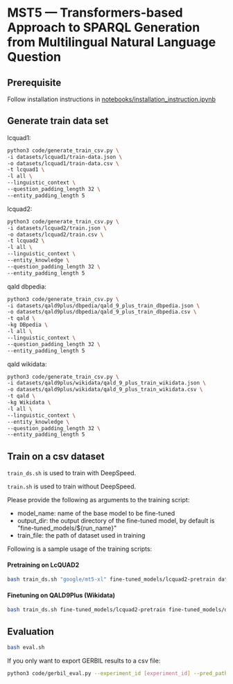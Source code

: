 # MST5 — Transformers-based Approach to SPARQL Generation from Multilingual Natural Language Question

## Prerequisite

Follow installation instructions in [notebooks/installation_instruction.ipynb](notebooks/installation_instruction.ipynb)

## Generate train data set

lcquad1:
```bash
python3 code/generate_train_csv.py \
-i datasets/lcquad1/train-data.json \
-o datasets/lcquad1/train-data.csv \
-t lcquad1 \
-l all \
--linguistic_context \
--question_padding_length 32 \
--entity_padding_length 5
```

lcquad2:
```bash
python3 code/generate_train_csv.py \
-i datasets/lcquad2/train.json \
-o datasets/lcquad2/train.csv \
-t lcquad2 \
-l all \
--linguistic_context \
--entity_knowledge \
--question_padding_length 32 \
--entity_padding_length 5
```

qald dbpedia:
```bash
python3 code/generate_train_csv.py \
-i datasets/qald9plus/dbpedia/qald_9_plus_train_dbpedia.json \
-o datasets/qald9plus/dbpedia/qald_9_plus_train_dbpedia.csv \
-t qald \
-kg DBpedia \
-l all \
--linguistic_context \
--question_padding_length 32 \
--entity_padding_length 5
```

qald wikidata:
```bash
python3 code/generate_train_csv.py \
-i datasets/qald9plus/wikidata/qald_9_plus_train_wikidata.json \
-o datasets/qald9plus/wikidata/qald_9_plus_train_wikidata.csv \
-t qald \
-kg Wikidata \
-l all \
--linguistic_context \
--entity_knowledge \
--question_padding_length 32 \
--entity_padding_length 5
```

## Train on a csv dataset

`train_ds.sh` is used to train with DeepSpeed.

`train.sh` is used to train without DeepSpeed.

Please provide the following as arguments to the training script:
- model_name: name of the base model to be fine-tuned
- output_dir: the output directory of the fine-tuned model, by default is "fine-tuned_models/${run_name}"
- train_file: the path of dataset used in training

Following is a sample usage of the training scripts:

#### Pretraining on LcQUAD2
```bash
bash train_ds.sh "google/mt5-xl" fine-tuned_models/lcquad2-pretrain datasets/lcquad2/train.csv
```
#### Finetuning on QALD9Plus (Wikidata)
```bash
bash train_ds.sh fine-tuned_models/lcquad2-pretrain fine-tuned_models/qald9plus-finetune datasets/qald9plus/wikidata/qald_9_plus_train_wikidata.csv
```

## Evaluation

```bash
bash eval.sh
```
If you only want to export GERBIL results to a csv file:
```bash
python3 code/gerbil_eval.py --experiment_id [experiment_id] --pred_path [path_for_output]
```
